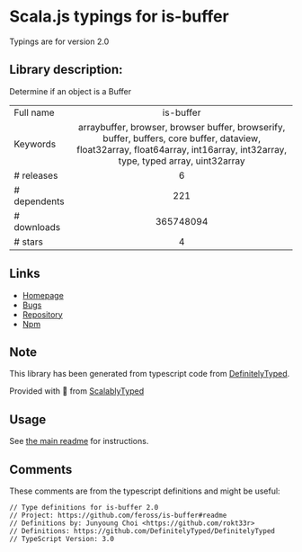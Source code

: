 
# Scala.js typings for is-buffer

Typings are for version 2.0

 ## Library description:
Determine if an object is a Buffer

|                    |                 |
| ------------------ | :-------------: |
| Full name          | is-buffer |
| Keywords           | arraybuffer, browser, browser buffer, browserify, buffer, buffers, core buffer, dataview, float32array, float64array, int16array, int32array, type, typed array, uint32array |
| # releases         | 6 |
| # dependents       | 221 |
| # downloads        | 365748094 |
| # stars            | 4 |

## Links
- [Homepage](https://github.com/feross/is-buffer#readme)
- [Bugs](https://github.com/feross/is-buffer/issues)
- [Repository](https://github.com/feross/is-buffer)
- [Npm](https://www.npmjs.com/package/is-buffer)
    


## Note
This library has been generated from typescript code from [DefinitelyTyped](https://definitelytyped.org).

Provided with :purple_heart: from [ScalablyTyped](https://github.com/oyvindberg/ScalablyTyped)

## Usage
See [the main readme](../../readme.md) for instructions.

## Comments

These comments are from the typescript definitions and might be useful:
```
// Type definitions for is-buffer 2.0
// Project: https://github.com/feross/is-buffer#readme
// Definitions by: Junyoung Choi <https://github.com/rokt33r>
// Definitions: https://github.com/DefinitelyTyped/DefinitelyTyped
// TypeScript Version: 3.0

```

